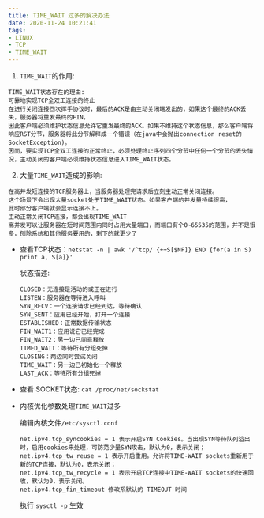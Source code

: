 ```yaml
---
title: TIME_WAIT 过多的解决办法
date: 2020-11-24 10:21:41
tags: 
- LINUX
- TCP
- TIME_WAIT
---
```


1.  `TIME_WAIT`的作用:

   ```
   TIME_WAIT状态存在的理由:
   可靠地实现TCP全双工连接的终止
   在进行关闭连接四次挥手协议时，最后的ACK是由主动关闭端发出的，如果这个最终的ACK丢失，服务器将重发最终的FIN，
   因此客户端必须维护状态信息允许它重发最终的ACK。如果不维持这个状态信息，那么客户端将响应RST分节，服务器将此分节解释成一个错误（在java中会抛出connection reset的SocketException)。
   因而，要实现TCP全双工连接的正常终止，必须处理终止序列四个分节中任何一个分节的丢失情况，主动关闭的客户端必须维持状态信息进入TIME_WAIT状态。
   
   ```

2.  大量`TIME_WAIT`造成的影响:

   ```
   在高并发短连接的TCP服务器上，当服务器处理完请求后立刻主动正常关闭连接。
   这个场景下会出现大量socket处于TIME_WAIT状态。如果客户端的并发量持续很高，
   此时部分客户端就会显示连接不上。
   主动正常关闭TCP连接，都会出现TIME_WAIT
   高并发可以让服务器在短时间范围内同时占用大量端口，而端口有个0~65535的范围，并不是很多，刨除系统和其他服务要用的，剩下的就更少了
   ```

- 查看TCP状态：`netstat -n | awk '/^tcp/ {++S[$NF]} END {for(a in S) print a, S[a]}'`

  <!--more-->

  状态描述:

  ```
  CLOSED：无连接是活动的或正在进行
  LISTEN：服务器在等待进入呼叫
  SYN_RECV：一个连接请求已经到达，等待确认
  SYN_SENT：应用已经开始，打开一个连接
  ESTABLISHED：正常数据传输状态
  FIN_WAIT1：应用说它已经完成
  FIN_WAIT2：另一边已同意释放
  ITMED_WAIT：等待所有分组死掉
  CLOSING：两边同时尝试关闭
  TIME_WAIT：另一边已初始化一个释放
  LAST_ACK：等待所有分组死掉
  ```

- 查看 SOCKET状态: `cat /proc/net/sockstat`

- 内核优化参数处理`TIME_WAIT`过多

  编辑内核文件`/etc/sysctl.conf`

  ```
  net.ipv4.tcp_syncookies = 1 表示开启SYN Cookies。当出现SYN等待队列溢出时，启用cookies来处理，可防范少量SYN攻击，默认为0，表示关闭；
  net.ipv4.tcp_tw_reuse = 1 表示开启重用。允许将TIME-WAIT sockets重新用于新的TCP连接，默认为0，表示关闭；
  net.ipv4.tcp_tw_recycle = 1 表示开启TCP连接中TIME-WAIT sockets的快速回收，默认为0，表示关闭。
  net.ipv4.tcp_fin_timeout 修改系默认的 TIMEOUT 时间
  ```

  执行 `sysctl -p` 生效

